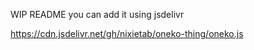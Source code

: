 WIP README
you can add it using jsdelivr

https://cdn.jsdelivr.net/gh/nixietab/oneko-thing/oneko.js
